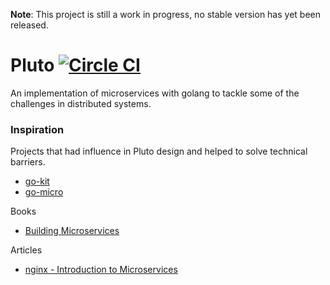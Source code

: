 **Note**: This project is still a work in progress, no stable version has yet been released.

# Pluto [![Circle CI](https://circleci.com/gh/aukbit/pluto.svg?style=svg)](https://circleci.com/gh/aukbit/pluto)
An implementation of microservices with golang to tackle some of the challenges in distributed systems.

### Inspiration
Projects that had influence in Pluto design and helped to solve technical barriers.
- [go-kit](https://github.com/go-kit/kit)
- [go-micro](https://github.com/myodc/go-micro)

Books
- [Building Microservices](http://shop.oreilly.com/product/0636920033158.do)

Articles
- [nginx - Introduction to Microservices](https://www.nginx.com/blog/introduction-to-microservices/?utm_source=event-driven-data-management-microservices&utm_medium=blog&utm_campaign=Microservices)
